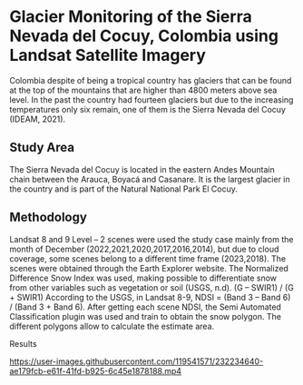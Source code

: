 # Glacier Monitoring of the Sierra Nevada del Cocuy, Colombia using Landsat Satellite Imagery 

Colombia despite of being a tropical country has glaciers that can be found at the top of the mountains that are higher than 4800 meters above sea level. In the past the country had fourteen glaciers but due to the increasing temperatures only six remain, one of them is the Sierra Nevada del Cocuy (IDEAM, 2021).

## Study Area
The Sierra Nevada del Cocuy is located in the eastern Andes Mountain chain between the Arauca, Boyacá and Casanare. It is the largest glacier in the country and is part of the Natural National Park El Cocuy.

## Methodology

Landsat 8 and 9 Level – 2 scenes were used the study case mainly from the month of December (2022,2021,2020,2017,2016,2014), but due to cloud coverage, some scenes belong to a different time frame (2023,2018). The scenes were obtained through the Earth Explorer website.
The Normalized Difference Snow Index was used, making possible to differentiate snow from other variables such as vegetation or soil (USGS, n.d).
(G – SWIR1) / (G + SWIR1)
According to the USGS, in Landsat 8-9, NDSI = (Band 3 – Band 6) / (Band 3 + Band 6).
After getting each scene NDSI, the Semi Automated Classification plugin was used and train to obtain the snow polygon. The different polygons allow to calculate the estimate area. 

Results



https://user-images.githubusercontent.com/119541571/232234640-ae179fcb-e61f-41fd-b925-6c45e1878188.mp4


